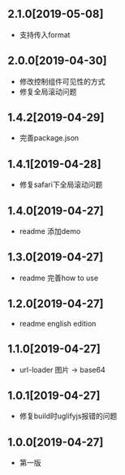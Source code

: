 ## 2.1.0[2019-05-08]
- 支持传入format

## 2.0.0[2019-04-30]
- 修改控制组件可见性的方式
- 修复全局滚动问题

## 1.4.2[2019-04-29]
- 完善package.json

## 1.4.1[2019-04-28]
- 修复safari下全局滚动问题

## 1.4.0[2019-04-27]
- readme 添加demo

## 1.3.0[2019-04-27]
- readme 完善how to use

## 1.2.0[2019-04-27]
- readme english edition

## 1.1.0[2019-04-27]
- url-loader 图片 -> base64

## 1.0.1[2019-04-27]
- 修复build时uglifyjs报错的问题

## 1.0.0[2019-04-27]
- 第一版